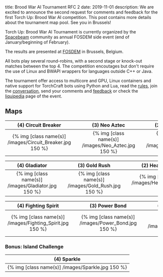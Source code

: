 title: Brood War AI Tournament RFC 2
date: 2019-11-01
description: We are excited to announce the second request for comments and feedback for the first Torch Up: Brood War AI competition. This post contains more details about the tournament map pool. See you in Brussels!

Torch Up: Brood War AI Tournament is currently organized by the [Spacebeam](https://spacebeam.org) community as annual FOSDEM side event (end of January/beginning of February).

The results are presented at [FOSDEM](https://fosdem.org/2020/) in Brussels, Belgium.

All bots play several round-robins, with a second stage or knock-out matches between the top 4. The competition encoutages but don't require the use of Linux and BWAPI wrappers for languages outside C++ or Java.

The tournament offer access to multicore and GPU, Linux containers and native support for TorchCraft bots using Python and Lua, read the [rules]('https://torchup.org/pages/rules/'), join the [conversation](https://discordapp.com/invite/w9wRRrF), send your comments and [feedback](mailto:jchassoul@gmail.com) or check the [liquipedia](https://liquipedia.net/starcraft/Torch_Up) page of the event.

## Maps
| (4) Circuit Breaker | &nbsp; | (3) Neo Aztec | &nbsp; | (2) Blue Storm | 
|:---:|:---:|:---:|:---:|:---:|
| {% img [class name(s)] /images/Circuit_Breaker.jpg 150 %} | &nbsp; | {% img [class name(s)] /images/Neo_Aztec.jpg 150 %} | &nbsp; | {% img [class name(s)] /images/Bluestorm.jpg 150 %} |

| (4) Gladiator | &nbsp; | (3) Gold Rush | &nbsp; | (2) Heartbreak Ridge |
:---:|:---:|:---:|:---:|:---:|
| {% img [class name(s)] /images/Gladiator.jpg 150 %} | &nbsp; | {% img [class name(s)] /images/Gold_Rush.jpg 150 %} | &nbsp; | {% img [class name(s)] /images/Heartbreak_Ridge.jpg 150 %} |

| (4) Fighting Spirit | &nbsp; | (3) Power Bond | &nbsp; | (2) Overwatch |
:---:|:---:|:---:|:---:|:---:|
| {% img [class name(s)] /images/Fighting_Spirit.jpg 150 %} | &nbsp; | {% img [class name(s)] /images/Power_Bond.jpg 150 %} | &nbsp; | {% img [class name(s)] /images/Overwatch.jpg 150 %} |

### Bonus: Island Challenge
| (4) Sparkle | 
:---:|
| {% img [class name(s)] /images/Sparkle.jpg 150 %} |

